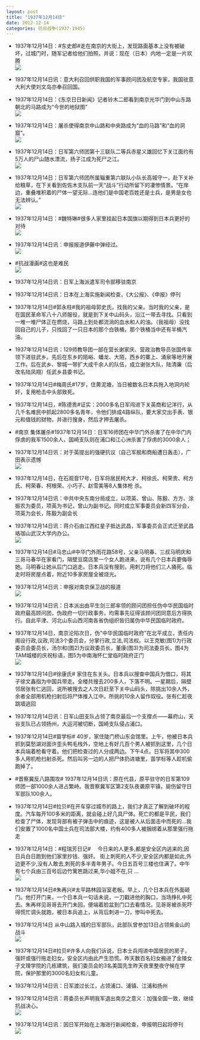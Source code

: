 ```yaml
---
layout: post
title: "1937年12月14日"
date: 2012-12-14
categories: 抗日战争(1937-1945)
---
```


<meta name="referrer" content="no-referrer" />

- 1937年12月14日：#东史郎#走在南京的大街上，发现路面基本上没有被破坏，过城门时，随军记者给他们拍照，并说：现在（日本）内地一定是一片欢腾 <br/><img src="https://ww4.sinaimg.cn/large/aca367d8jw1dztnqxlpw3j.jpg" />

- 1937年12月14日讯：意大利召回供职我国的军事顾问团及航空专家，我国驻意大利大使刘文岛亦奉召回国。 

- 1937年12月14日：《东京日日新闻》记者铃木二郎看到南京光华门到中山东路朝北的马路成为“今世的地狱图” <br/><img src="https://ww3.sinaimg.cn/large/aca367d8jw1dztm8n1iz1j.jpg" />

- 1937年12月14日：屠杀使得南京中山路和中央路成为“血的马路”和“血的洞窟”。 <br/><img src="https://ww2.sinaimg.cn/large/aca367d8jw1dztm3tpl3ej.jpg" />

- 1937年12月14日：日军第六师团第十三联队二等兵赤星义雄回忆下关江面约有5万人的尸山随水漂流，扬子江成为死尸之江。 <br/><img src="https://ww4.sinaimg.cn/large/aca367d8jw1dztlwuegc5j.jpg" />

- 1937年12月14日：日军第六师团所属辎重第六联队小队长高城守一，赴下关补给粮草，在下关看到佐佐木支队前一天“战斗”行动所留下的凄惨情景。“在岸边，重叠堆积着的尸体一望无际...连他们是中国老百姓还是士兵，是男是女也无法辨认。” <br/><img src="https://ww2.sinaimg.cn/large/aca367d8jw1dztld6qvhvj.jpg" />

- 1937年12月14日：#魏特琳#很多人家里挂起日本国旗以期得到日本兵更好的对待 <br/><img src="https://ww1.sinaimg.cn/large/aca367d8jw1dztkuxuf5xj.jpg" />

- 1937年12月14日讯：申报报道伊藤中弹经过。 <br/><img src="https://ww4.sinaimg.cn/large/aca367d8jw1dztk03r3v6j.jpg" />

- #抗战漫画#这也是难民 <br/><img src="https://ww2.sinaimg.cn/large/aca367d8jw1dztiu0boztj.jpg" />

- 1937年12月14日讯：日军上海派遣军司令部移驻南京 

- 1937年12月14日讯：日本在上海实施新闻检查，《大公报》、《申报》停刊 

- 1937年12月14日#郭永柱#我的祖母郭史氏，找我的父亲。当时我的父亲，是在国民革命军八十八师服役，就是到下关中山码头，沿江一带去寻找。只看到一堆一堆尸体正在燃烧，马路上到处都流淌的血水和人的油。（我祖母）没找回自己的儿子，只找回了一只日本的那个白铁桶，那个铁桶当中还有半桶汽油。 

- 1937年12月14日讯：129师教导团一部在营长谢家庆、营政治教导员张国传率领下进驻武乡。先后在东乡的陌峪、蟠龙、大陌，西乡的寨上、涌泉等地开展工作。后在武乡、黎城一带扩大成千余人的队伍，成立谢张大队，陆清廉（后改名陆凤翔）任武乡县委书记。 

- 1937年12月14日#梅周氏#17岁，住黄泥塘，当日被数名日本兵拖入地洞内轮奸，复用枪击中头部致死。 

- 1937年12月14日，#陈德贵#证实：2000多名日军闯进下关英商和记洋行，从几千名难民中抓起2800多名青年，令他们排成4路纵队，要大家交出手表、银元和值钱的财物，并进行搜身，然后才押去屠杀。 

- #南京 集体屠杀#1937年12月14日：日军16师团在中华门外杀害了在中华门内俘虏的我军1500余人，国崎支队则在浦口和江心洲杀害了俘虏的3000余人； 

- 1937年12月14日讯：对于英提出的强硬抗议（自己军舰和商船遭日轰击），广田表示遗憾 <br/><img src="https://ww2.sinaimg.cn/large/aca367d8jw1dzt6p36niaj.jpg" />

- 1937年12月14日，在石观音17号，日军将居民柯大才、柯徐氏、柯荣贵、柯方氏、柯荣春、柯根荣、小巧子、赵雪美等8人集体枪 杀。 

- 1937年12月14日讯：中共中央东南分局成立，以项英、曾山、陈毅、方方、涂振农为委员，项英为书记，曾山为副书记。同时成立军事委员会新四军分会，项英为会长，陈毅为副会长 

- 1937年12月14日讯：蒋介石由江西红星子抵达武昌，军事委员会正式迁至武昌珞珈山武汉大学内办公。 <br/><img src="https://ww1.sinaimg.cn/large/aca367d8jw1dzt5jf8eezj.jpg" />

- 1937年12月14日#马忠山#中华门外雨花路58号，父亲马明春、三叔马明庆和三哥马春华在家看门，隔壁豆腐店里一个女人跑进来，说有几个日本兵要侮辱她。马明春让她从后门口逃走。日本兵没有搜到，用刺刀将他们三人捅死。临走时将房屋点着，附近10多家房屋全被烧光。 

- 1937年12月14日讯：申报对南京保卫战的报道 <br/><img src="https://ww2.sinaimg.cn/large/aca367d8jw1dzt4dv15mij.jpg" />

- 1937年12月14日讯：日本派出由平生剑三郎率领的顾问团担任伪中华民国临时政府最高顾问团，伪政府一切行政事务，均需事先征得该顾问团同意后方得执行。自此平津、河北山东山西河南各省伪组织皆归属伪中华民国临时政府。 

- 1937年12月14日，南京沦陷次日，伪"中华民国临时政府"在北平成立，责任内阁设行政,议政,司法3个委员会，分掌行政,立法,司法权。以王克敏(图1)为行政委员会委员长，汤尔和(图2)为议政委员长，董康(图3)为司法委员长。图4为TAM城楼的庆祝标语，图5为中南海怀仁堂临时政府正门 <br/><img src="https://ww2.sinaimg.cn/large/aca367d8jw1dzt3imwraij.jpg" />

- 1937年12月14日#徐康氏# 家住在东关头。日本兵以搜查中国兵为借口，将其子徐文鑫指为中国兵带走。全楼共搜去200多人，下落不明。一星期后，隔壁邻居张有仁逃回，说所被搜去之人次日赶至下关中山码头，除挑出10余人外，余者全部用机枪扫射后将尸体推入江中。所挑的10余人留作奴役。张有仁趁夜跳墙逃回 

- 1937年12月14日讯：日军山田支队占领了南京最后一个支撑点——幕府山，天谷支队已占领扬州，大运河被切断，国崎支队侵占浦口。 

- 1937年12月14日#苗学标# 40岁，家住陡门桥山东会馆里。上午，他被日本兵抓到莫愁湖对面许歪头鸭毛栈外，空地上有好几百个男人被抓到这里，几个日本兵端着枪看守着。他们把检查过的人分成两边。下午4点，日军将其中300多人用机枪扫射杀死。然后叫另一边的人把尸体扔进塘里，苗学标等人趁机偷跑掉了。 

- #晋察冀反八路围攻# 1937年12月14日讯：原在代县，原平驻守的日军第109师团一部1000余人进占繁峙。我晋察冀军区第2支队夜袭原平镇，毙伤留守日军部队100余人。 

- 1937年12月14日#拉贝#在开车穿过城市的路上，我们才真正了解到破坏的程度。汽车每开100多米的距离，就会碰上好几具尸体。死亡的都是平民，我们检查了尸体，发现背部有被子弹击中的痕迹，这是被人从后面击中而死的...我们安置了1000名中国士兵在司法部大楼，约有400多人被捆绑着从那里强行拖走 

- 1937年12月14日：#程瑞芳日记# 　今日来的人更多,都是安全区内逃来的,因日兵白日跑到他们家里抄钱、强奸。  街上刺死的人不少,安全区内都是如此,外边更不少,没有人敢去,刺死的多半青年男子。今日五百号三楼也住满了。中午有七个兵由三百号后边竹篱笆跳过来,华小姐不在,只 ...  <br/><img src="https://ww3.sinaimg.cn/large/aca367d8jw1dzsz6s0ia7j.jpg" />

- 1937年12月14日#朱再兴#太平路林园浴室老板。早上，几个日本兵在外面砸门。他打开门来，一个日本兵一句话未说，一刀戳进他的胸口，当场挣扎中死去。朱再祥见哥哥去开门未回，便端着脸盆到门口去看情况，见哥哥被杀死吓得慌忙调头就跑，被日本兵追上，从背后刺进一刀，惨叫中死去。 

- 1937年12月14日 从中山路入城的日军部队，此部队曾参加13日占领紫金山的战斗 <br/><img src="https://ww2.sinaimg.cn/large/aca367d8jw1dzsxg4mtq2j.jpg" />

- 1937年12月14日#拉贝#许多人向我们诉说，日本士兵闯进中国居民的房子，强奸或强行拖走妇女。安全区内由此产生恐慌。昨天数百名妇女搬进了金陵女子文理学院的几栋建筑，我们委员会的3名美国先生昨天夜里整夜守候在学院，保护那里的3000名妇女和儿童。 

- 1937年12月14日讯：日军渡过长江，占领浦口、浦镇、江浦和扬州 

- 1937年12月14日讯：蒋委员长声明我军退出南京之意义：加强全国一致，继续抗战决心。 <br/><img src="https://ww1.sinaimg.cn/large/aca367d8jw1dzsvpxt9emj.jpg" />

- 1937年12月14日讯：因日军开始在上海进行新闻检查，申报明日起将停刊 <br/><img src="https://ww3.sinaimg.cn/large/aca367d8jw1dzsv4tqbqpj.jpg" />

